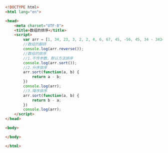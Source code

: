 
<BlogInfo id="239" title="34.数组的排序" author="白日梦想猿" pv=0 read_times=0 pre_cost_time="0分29秒" category="js学习" tag_list="['js学习']" create_time="2020.08.05 16:33:22" update_time="2020.08.05 16:37:00" />

```html
<!DOCTYPE html>
<html lang="en">

<head>
    <meta charset="UTF-8">
    <title>数组的排序</title>
    <script>
        var arr = [1, 34, 23, 3, 2, 2, 4, 6, 67, 45, -56, 45, 34 - 3434];
        //数组的翻转
        console.log(arr.reverse());
        //数组的排序
        //1.不传参数，默认方法排序
        console.log(arr.sort());
        //2.升序排序
        arr.sort(function(a, b) {
            return a - b;
        })
        console.log(arr);
        //3.降序排序
        arr.sort(function(a, b) {
            return b - a;
        })
        console.log(arr);
    </script>
</head>

<body>

</body>

</html>
```
